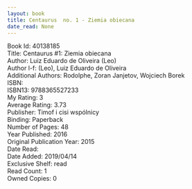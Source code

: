 ```yaml
---
layout: book
title: Centaurus  no. 1 - Ziemia obiecana
date_read: None
---
```


Book Id: 40138185<br />
Title: Centaurus #1: Ziemia obiecana<br />
Author: Luiz Eduardo de Oliveira (Leo)<br />
Author l-f: (Leo), Luiz Eduardo de Oliveira<br />
Additional Authors: Rodolphe, Zoran Janjetov, Wojciech Borek<br />
ISBN: <br />
ISBN13: 9788365527233<br />
My Rating: 3<br />
Average Rating: 3.73<br />
Publisher: Timof i cisi wspólnicy<br />
Binding: Paperback<br />
Number of Pages: 48<br />
Year Published: 2016<br />
Original Publication Year: 2015<br />
Date Read: <br />
Date Added: 2019/04/14<br />
Exclusive Shelf: read<br />
Read Count: 1<br />
Owned Copies: 0<br />

